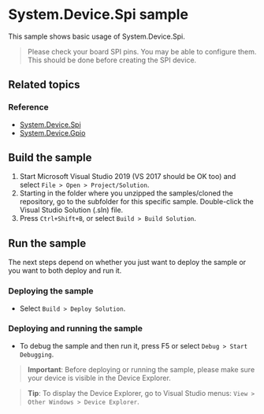 # System.Device.Spi sample

This sample shows basic usage of System.Device.Spi.

> Please check your board SPI pins. You may be able to configure them. This should be done before creating the SPI device.

## Related topics

### Reference

- [System.Device.Spi](http://docs.nanoframework.net/api/System.Device.Spi.html)
- [System.Device.Gpio](http://docs.nanoframework.net/api/System.Device.Gpio.html)

## Build the sample

1. Start Microsoft Visual Studio 2019 (VS 2017 should be OK too) and select `File > Open > Project/Solution`.
1. Starting in the folder where you unzipped the samples/cloned the repository, go to the subfolder for this specific sample. Double-click the Visual Studio Solution (.sln) file.
1. Press `Ctrl+Shift+B`, or select `Build > Build Solution`.

## Run the sample

The next steps depend on whether you just want to deploy the sample or you want to both deploy and run it.

### Deploying the sample

- Select `Build > Deploy Solution`.

### Deploying and running the sample

- To debug the sample and then run it, press F5 or select `Debug > Start Debugging`.

> **Important**: Before deploying or running the sample, please make sure your device is visible in the Device Explorer.

> **Tip**: To display the Device Explorer, go to Visual Studio menus: `View > Other Windows > Device Explorer`.
